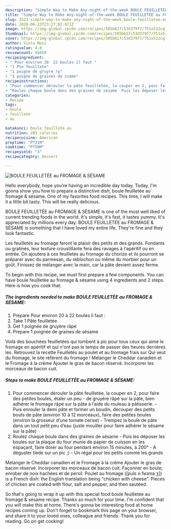 ```yaml
---
description: "Simple Way to Make Any-night-of-the-week BOULE FEUILLETÉE au FROMAGE &amp;amp; SÉSAME"
title: "Simple Way to Make Any-night-of-the-week BOULE FEUILLETÉE au FROMAGE &amp;amp; SÉSAME"
slug: 3523-simple-way-to-make-any-night-of-the-week-boule-feuilletee-au-fromage-and-amp-sesame
date: 2020-06-23T23:27:02.071Z
image: https://img-global.cpcdn.com/recipes/585b61fc53d379f7/751x532cq70/boule-feuilletee-au-fromage-sesame-photo-principale-de-la-recette.jpg
thumbnail: https://img-global.cpcdn.com/recipes/585b61fc53d379f7/751x532cq70/boule-feuilletee-au-fromage-sesame-photo-principale-de-la-recette.jpg
cover: https://img-global.cpcdn.com/recipes/585b61fc53d379f7/751x532cq70/boule-feuilletee-au-fromage-sesame-photo-principale-de-la-recette.jpg
author: Viola Moss
ratingvalue: 4.8
reviewcount: 49450
recipeingredient:
- " Pour environ 20  22 boules il faut "
- "1 Pte feuillete"
- "1 poigne de gruyre rp"
- "1 poigne de graines de ssame"
recipeinstructions:
- "Pour commencer dérouler la pâte feuilletée, la couper en 2, pour faire des petites boules, étaler un peu  de gruyère râpé sur la pâte, bien adhérer le fromage râpé sur la pâte à l’aide du rouleau à pâtisserie. Puis enrouler la demi pâte et former un boudin, découper des petits bouts de pâte (environ 10 à 12 morceaux), faire des petites boules (environ la grosseur d’une tomate cerise) Trempez la boule de pâte dans un tout petit peu d’eau (juste mouiller pour faire adhérer le sésame sur la pâte)"
- "Roulez chaque boule dans des graines de sésame  Puis les déposer les boules sur la plaque du four munie de papier de cuisson en les espaçant, faire dorer au four pendant environ 15 minutes, à 200° A déguster tiède sur un pic ;)  Un régal pour les petits comme les grands"
categories:
- Recipe
tags:
- boule
- feuillete
- au

katakunci: boule feuillete au 
nutrition: 283 calories
recipecuisine: American
preptime: "PT31M"
cooktime: "PT59M"
recipeyield: "3"
recipecategory: Dessert

---
```



![BOULE FEUILLETÉE au FROMAGE &amp; SÉSAME](https://img-global.cpcdn.com/recipes/585b61fc53d379f7/751x532cq70/boule-feuilletee-au-fromage-sesame-photo-principale-de-la-recette.jpg)

Hello everybody, hope you're having an incredible day today. Today, I'm gonna show you how to prepare a distinctive dish, boule feuilletée au fromage &amp; sésame. One of my favorites food recipes. This time, I will make it a little bit tasty. This will be really delicious.

BOULE FEUILLETÉE au FROMAGE &amp; SÉSAME is one of the most well liked of current trending foods in the world. It's simple, it's fast, it tastes yummy. It's appreciated by millions every day. BOULE FEUILLETÉE au FROMAGE &amp; SÉSAME is something that I have loved my entire life. They're fine and they look fantastic.

Les feuilletés au fromage feront le plaisir des petits et des grands. Fondants ou gratinés, leur texture croustillante fera des ravages à l&#39;apéritif ou en entrée. On ajoutera à ces feuilletés au fromage du chorizo et ils pourront se préparer avec du parmesan, du reblochon ou même du morbier pour un goût. Finissez de mélanger avec la main, car la pâte devient assez ferme.


To begin with this recipe, we must first prepare a few components. You can have boule feuilletée au fromage &amp; sésame using 4 ingredients and 2 steps. Here is how you cook that.

<!--inarticleads1-->

##### The ingredients needed to make BOULE FEUILLETÉE au FROMAGE &amp; SÉSAME:

1. Prepare  Pour environ 20 à 22 boules il faut :
1. Take 1 Pâte feuilletée
1. Get 1 poignée de gruyère râpé
1. Prepare 1 poignée de graines de sésame


Voilà des bouchées feuilletées qui tombent à pic pour tous ceux qui aime le fromage en apéritif et qui n&#39;ont pas le temps de passer des heures derrières les. Retrouvez la recette Feuilletés au poulet et au fromage frais sur Qui veut du fromage, le site référent du fromage ! Mélanger le Cheddar canadien et le Fromage à la crème Ajouter le gras de bacon réservé. Incorporer les morceaux de bacon cuit. 

<!--inarticleads2-->

##### Steps to make BOULE FEUILLETÉE au FROMAGE &amp; SÉSAME:

1. Pour commencer dérouler la pâte feuilletée, la couper en 2, pour faire des petites boules, étaler un peu  - de gruyère râpé sur la pâte, bien adhérer le fromage râpé sur la pâte à l’aide du rouleau à pâtisserie. - Puis enrouler la demi pâte et former un boudin, découper des petits bouts de pâte (environ 10 à 12 morceaux), faire des petites boules (environ la grosseur d’une tomate cerise) - Trempez la boule de pâte dans un tout petit peu d’eau (juste mouiller pour faire adhérer le sésame sur la pâte)
1. Roulez chaque boule dans des graines de sésame  - Puis les déposer les boules sur la plaque du four munie de papier de cuisson en les espaçant, faire dorer au four pendant environ 15 minutes, à 200° - A déguster tiède sur un pic ;)  - Un régal pour les petits comme les grands


Mélanger le Cheddar canadien et le Fromage à la crème Ajouter le gras de bacon réservé. Incorporer les morceaux de bacon cuit. Façonner en boule; enrober de noix hachées et de persil. Poulet au fromage ([pulɛ o fʁɔmaːʒ]) is a French dish: the English translation being &#34;chicken with cheese&#34;. Pieces of chicken are coated with flour, salt and pepper, and then sautéed. 

So that's going to wrap it up with this special food boule feuilletée au fromage &amp; sésame recipe. Thanks so much for your time. I'm confident that you will make this at home. There's gonna be interesting food at home recipes coming up. Don't forget to bookmark this page on your browser, and share it to your loved ones, colleague and friends. Thank you for reading. Go on get cooking!

